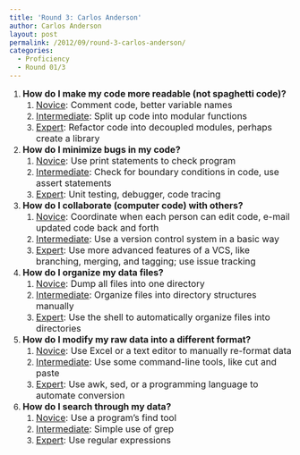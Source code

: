 ```yaml
---
title: 'Round 3: Carlos Anderson'
author: Carlos Anderson
layout: post
permalink: /2012/09/round-3-carlos-anderson/
categories:
  - Proficiency
  - Round 01/3
---
```

1.  **<span style="font-size: medium;">How do I make my code more readable (not spaghetti code)?</span>** 
    1.  <span style="font-size: medium;"><span style="text-decoration: underline;">Novice</span>: Comment code, better variable names</span>
    2.  <span style="font-size: medium;"><span style="text-decoration: underline;">Intermediate</span>: Split up code into modular functions</span>
    3.  <span style="font-size: medium;"><span style="text-decoration: underline;">Expert</span>: Refactor code into decoupled modules, perhaps create a library</span>
2.  **<span style="font-size: medium;">How do I minimize bugs in my code?</span>** 
    1.  <span style="font-size: medium;"><span style="text-decoration: underline;">Novice</span>: Use print statements to check program</span>
    2.  <span style="font-size: medium;"><span style="text-decoration: underline;">Intermediate</span>: Check for boundary conditions in code, use assert statements</span>
    3.  <span style="font-size: medium;"><span style="text-decoration: underline;">Expert</span>: Unit testing, debugger, code tracing</span>
3.  **<span style="font-size: medium;">How do I collaborate (computer code) with others?</span>** 
    1.  <span style="font-size: medium;"><span style="text-decoration: underline;">Novice</span>: Coordinate when each person can edit code, e-mail updated code back and forth</span>
    2.  <span style="font-size: medium;"><span style="text-decoration: underline;">Intermediate</span>: Use a version control system in a basic way</span>
    3.  <span style="font-size: medium;"><span style="text-decoration: underline;">Expert</span>: Use more advanced features of a VCS, like branching, merging, and tagging; use issue tracking</span>
4.  **<span style="font-size: medium;">How do I organize my data files?</span>** 
    1.  <span style="font-size: medium;"><span style="text-decoration: underline;">Novice</span>: Dump all files into one directory</span>
    2.  <span style="font-size: medium;"><span style="text-decoration: underline;">Intermediate</span>: Organize files into directory structures manually</span>
    3.  <span style="font-size: medium;"><span style="text-decoration: underline;">Expert</span>: Use the shell to automatically organize files into directories</span>
5.  **<span style="font-size: medium;">How do I modify my raw data into a different format?</span>** 
    1.  <span style="font-size: medium;"><span style="text-decoration: underline;">Novice</span>: Use Excel or a text editor to manually re-format data</span>
    2.  <span style="font-size: medium;"><span style="text-decoration: underline;">Intermediate</span>: Use some command-line tools, like cut and paste</span>
    3.  <span style="font-size: medium;"><span style="text-decoration: underline;">Expert</span>: Use awk, sed, or a programming language to automate conversion</span>
6.  **<span style="font-size: medium;">How do I search through my data?</span>** 
    1.  <span style="font-size: medium;"><span style="text-decoration: underline;">Novice</span>: Use a program&#8217;s find tool</span>
    2.  <span style="font-size: medium;"><span style="text-decoration: underline;">Intermediate</span>: Simple use of grep</span>
    3.  <span style="font-size: medium;"><span style="text-decoration: underline;">Expert</span>: Use regular expressions</span>